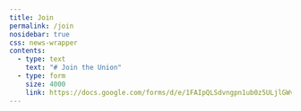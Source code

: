 ```yaml
---
title: Join
permalink: /join
nosidebar: true
css: news-wrapper
contents:
  - type: text
    text: "# Join the Union"
  - type: form
    size: 4000
    link: https://docs.google.com/forms/d/e/1FAIpQLSdvngpn1ub0z5ULjlGWvw04U0qAuJJ4iZYHZMB5tsCxngZuuw/viewform?embedded=true
---
```

